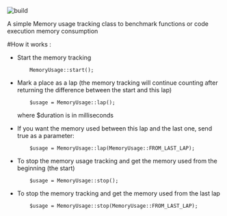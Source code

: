 ![build](https://travis-ci.org/elkaadka/Timer.svg?branch=master)

A simple Memory usage tracking class to benchmark functions or code execution memory consumption

#How it works :

 - Start the memory tracking
     ```
         MemoryUsage::start();     
      ```
 - Mark a place as a lap (the memory tracking will continue counting after returning the difference between the start and this lap)
   ```
       $usage = MemoryUsage::lap();
    ```
   where $duration is in milliseconds
           
 - If you want the memory used between this lap and the last one, send true as a parameter:
   ```
       $usage = MemoryUsage::lap(MemoryUsage::FROM_LAST_LAP);
    ```
 - To stop the memory usage tracking and get the memory used from the beginning (the start)
    ```
        $usage = MemoryUsage::stop();
     ```
 - To stop the memory tracking and get the memory used from the last lap 
    ```
        $usage = MemoryUsage::stop(MemoryUsage::FROM_LAST_LAP);
    ```